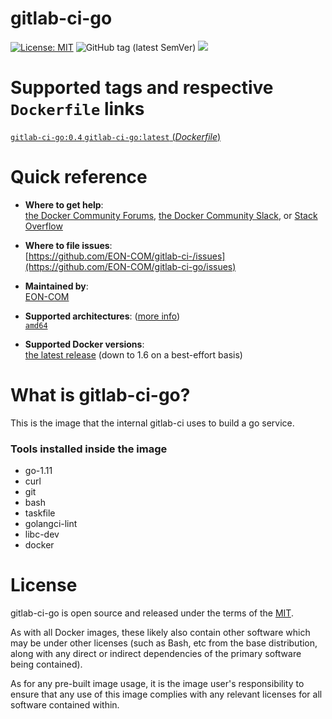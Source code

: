 # gitlab-ci-go

[![License: MIT](https://img.shields.io/badge/License-MIT-yellow.svg?color=blue)](https://opensource.org/licenses/MIT)
![GitHub tag (latest SemVer)](https://img.shields.io/github/tag/EON-COM/gitlab-ci-go.svg?color=blue)
[![](https://images.microbadger.com/badges/image/eoncom/gitlab-ci-go.svg)](https://microbadger.com/images/eoncom/gitlab-ci-go "Get your own image badge on microbadger.com")

# Supported tags and respective `Dockerfile` links

[`gitlab-ci-go:0.4` `gitlab-ci-go:latest` (*Dockerfile*)](https://github.com/EON-COM/gitlab-ci-go/blob/master/Dockerfile)


# Quick reference

-	**Where to get help**:  
	[the Docker Community Forums](https://forums.docker.com/), [the Docker Community Slack](https://blog.docker.com/2016/11/introducing-docker-community-directory-docker-community-slack/), or [Stack Overflow](https://stackoverflow.com/search?tab=newest&q=docker)

-	**Where to file issues**:  
	[https://github.com/EON-COM/gitlab-ci-/issues](https://github.com/EON-COM/gitlab-ci-go/issues)

-	**Maintained by**:  
	[EON-COM](https://github.com/EON-COM/gitlab-ci-go/issues)

-	**Supported architectures**: ([more info](https://github.com/docker-library/official-images#architectures-other-than-amd64))  
	[`amd64`](https://hub.docker.com/r/eoncom/gitlab-ci-go/)

-	**Supported Docker versions**:  
	[the latest release](https://github.com/docker/docker-ce/releases/latest) (down to 1.6 on a best-effort basis)

# What is gitlab-ci-go?

This is the image that the internal gitlab-ci uses to build a go service. 

### Tools installed inside the image
- go-1.11
- curl
- git
- bash
- taskfile
- golangci-lint
- libc-dev
- docker

# License

gitlab-ci-go is open source and released under the terms of the [MIT](https://opensource.org/licenses/MIT).

As with all Docker images, these likely also contain other software which may be under other licenses (such as Bash, etc from the base distribution, along with any direct or indirect dependencies of the primary software being contained).

As for any pre-built image usage, it is the image user's responsibility to ensure that any use of this image complies with any relevant licenses for all software contained within.
